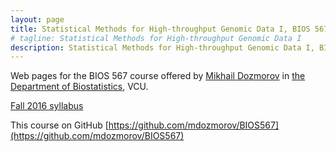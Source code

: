 ```yaml
---
layout: page
title: Statistical Methods for High-throughput Genomic Data I, BIOS 567
# tagline: Statistical Methods for High-throughput Genomic Data I
description: Statistical Methods for High-throughput Genomic Data I, BIOS 567
---
```


Web pages for the BIOS 567  course offered by [Mikhail Dozmorov](https://mdozmorov.github.io/) in [the Department of Biostatistics](http://www.biostatistics.vcu.edu/), VCU.

[Fall 2016 syllabus](pages/syllabus.html)

This course on GitHub [https://github.com/mdozmorov/BIOS567](https://github.com/mdozmorov/BIOS567)
